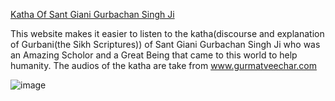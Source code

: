 [Katha Of Sant Giani Gurbachan Singh Ji](https://santjikatha.xyz)

This website makes it easier to listen to the katha(discourse
and explanation of Gurbani(the Sikh Scriptures)) of Sant Giani Gurbachan Singh Ji 
who was an Amazing Scholor and a Great Being that came to this world to help humanity.
The audios of the katha are take from www.gurmatveechar.com

![image](https://user-images.githubusercontent.com/73843250/147864290-4ba30a82-b7b8-48b4-a34c-5a0be5ab2606.png)

